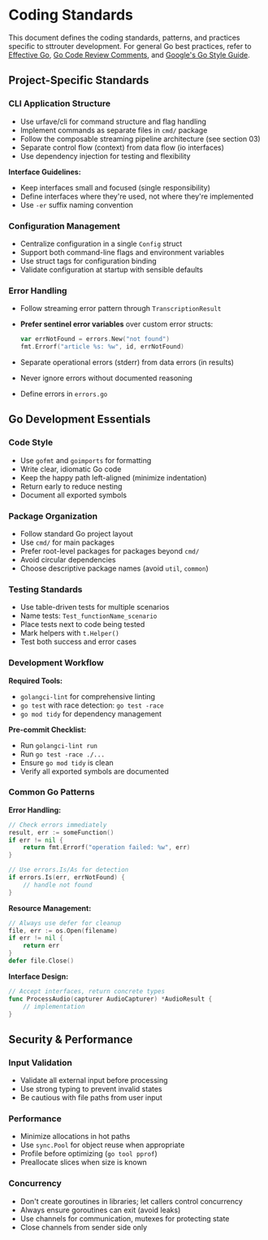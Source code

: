 # Coding Standards

This document defines the coding standards, patterns, and practices specific to sttrouter development. For general Go best practices, refer to [Effective Go](https://go.dev/doc/effective_go), [Go Code Review Comments](https://go.dev/wiki/CodeReviewComments), and [Google's Go Style Guide](https://google.github.io/styleguide/go/).

## Project-Specific Standards

### CLI Application Structure

- Use urfave/cli for command structure and flag handling
- Implement commands as separate files in `cmd/` package
- Follow the composable streaming pipeline architecture (see section 03)
- Separate control flow (context) from data flow (io interfaces)
- Use dependency injection for testing and flexibility

**Interface Guidelines:**

- Keep interfaces small and focused (single responsibility)
- Define interfaces where they're used, not where they're implemented
- Use `-er` suffix naming convention

### Configuration Management

- Centralize configuration in a single `Config` struct
- Support both command-line flags and environment variables
- Use struct tags for configuration binding
- Validate configuration at startup with sensible defaults

### Error Handling

- Follow streaming error pattern through `TranscriptionResult`
- **Prefer sentinel error variables** over custom error structs:

  ```go
  var errNotFound = errors.New("not found")
  fmt.Errorf("article %s: %w", id, errNotFound)
  ```

- Separate operational errors (stderr) from data errors (in results)
- Never ignore errors without documented reasoning
- Define errors in `errors.go`

## Go Development Essentials

### Code Style

- Use `gofmt` and `goimports` for formatting
- Write clear, idiomatic Go code
- Keep the happy path left-aligned (minimize indentation)
- Return early to reduce nesting
- Document all exported symbols

### Package Organization

- Follow standard Go project layout
- Use `cmd/` for main packages
- Prefer root-level packages for packages beyond `cmd/`
- Avoid circular dependencies
- Choose descriptive package names (avoid `util`, `common`)

### Testing Standards

- Use table-driven tests for multiple scenarios
- Name tests: `Test_functionName_scenario`
- Place tests next to code being tested
- Mark helpers with `t.Helper()`
- Test both success and error cases

### Development Workflow

**Required Tools:**

- `golangci-lint` for comprehensive linting
- `go test` with race detection: `go test -race`
- `go mod tidy` for dependency management

**Pre-commit Checklist:**

- Run `golangci-lint run`
- Run `go test -race ./...`
- Ensure `go mod tidy` is clean
- Verify all exported symbols are documented

### Common Go Patterns

**Error Handling:**

```go
// Check errors immediately
result, err := someFunction()
if err != nil {
    return fmt.Errorf("operation failed: %w", err)
}

// Use errors.Is/As for detection
if errors.Is(err, errNotFound) {
    // handle not found
}
```

**Resource Management:**

```go
// Always use defer for cleanup
file, err := os.Open(filename)
if err != nil {
    return err
}
defer file.Close()
```

**Interface Design:**

```go
// Accept interfaces, return concrete types
func ProcessAudio(capturer AudioCapturer) *AudioResult {
    // implementation
}
```

## Security & Performance

### Input Validation

- Validate all external input before processing
- Use strong typing to prevent invalid states
- Be cautious with file paths from user input

### Performance

- Minimize allocations in hot paths
- Use `sync.Pool` for object reuse when appropriate
- Profile before optimizing (`go tool pprof`)
- Preallocate slices when size is known

### Concurrency

- Don't create goroutines in libraries; let callers control concurrency
- Always ensure goroutines can exit (avoid leaks)
- Use channels for communication, mutexes for protecting state
- Close channels from sender side only
